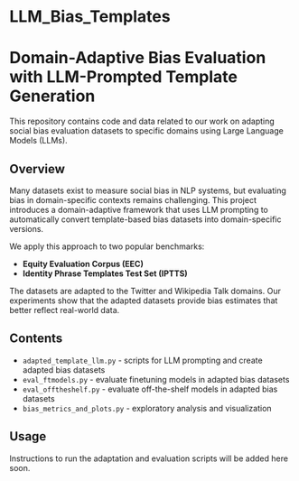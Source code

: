 # LLM_Bias_Templates

# Domain-Adaptive Bias Evaluation with LLM-Prompted Template Generation

This repository contains code and data related to our work on adapting social bias evaluation datasets to specific domains using Large Language Models (LLMs).

## Overview

Many datasets exist to measure social bias in NLP systems, but evaluating bias in domain-specific contexts remains challenging. This project introduces a domain-adaptive framework that uses LLM prompting to automatically convert template-based bias datasets into domain-specific versions.

We apply this approach to two popular benchmarks:
- **Equity Evaluation Corpus (EEC)**
- **Identity Phrase Templates Test Set (IPTTS)**

The datasets are adapted to the Twitter and Wikipedia Talk domains. Our experiments show that the adapted datasets provide bias estimates that better reflect real-world data.

## Contents

- `adapted_template_llm.py` - scripts for LLM prompting and create adapted bias datasets 
- `eval_ftmodels.py` - evaluate finetuning models in  adapted bias datasets
- `eval_offtheshelf.py` - evaluate off-the-shelf models in  adapted bias datasets
- `bias_metrics_and_plots.py` - exploratory analysis and visualization

## Usage

Instructions to run the adaptation and evaluation scripts will be added here soon.
